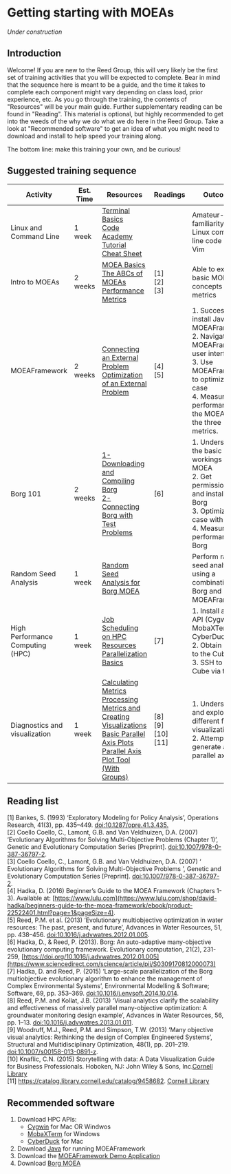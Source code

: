 # Getting starting with MOEAs
*Under construction*
## Introduction
Welcome! If you are new to the Reed Group, this will very likely be the first set of training activities that you will be expected to complete. Bear in mind that the sequence here is meant to be a guide, and the time it takes to complete each component might vary depending on class load, prior experience, etc. As you go through the training, the contents of "Resources" will be your main guide. Further supplementary reading can be found in "Reading". This material is optional, but highly recommended to get into the weeds of the why we do what we do here in the Reed Group. Take a look at "Recommended software" to get an idea of what you might need to download and install to help speed your training along. 

The bottom line: make this training your own, and be curious!

## Suggested training sequence
| Activity               | Est. Time   |  Resources      | Readings | Outcomes |
| ---------------------- |-------------| --------------- | ---------| ---------|
| Linux and Command Line | 1 week     | [Terminal Basics](https://waterprogramming.wordpress.com/2015/03/17/terminal-basics-for-the-truly-newbies/)  <br>  [Code Academy Tutorial](https://www.codecademy.com/learn/learn-the-command-line) <br>  [Cheat Sheet](https://www.git-tower.com/blog/command-line-cheat-sheet/) |         | Amateur-level familiarity with Linux command line code and Vim | 
| Intro to MOEAs         | 2 weeks    | [MOEA Basics](https://waterprogramming.wordpress.com/2012/01/23/moeas-basic-concepts-and-reading/)  [The ABCs of MOEAs](https://waterprogramming.wordpress.com/2021/06/21/the-abcs-of-moeas/) <br> [Performance Metrics](https://waterprogramming.wordpress.com/2013/06/25/moea-performance-metrics/)      | \[1] <br> \[2] <br> \[3] | Able to explain basic MOEA concepts and metrics | 
| MOEAFramework          | 2 weeks    | [Connecting an External Problem](https://waterprogramming.wordpress.com/2019/04/15/moeaframework-training-part-1-connecting-an-external-problem/) <br> [Optimization of an External Problem](https://waterprogramming.wordpress.com/2019/05/29/moeaframework-training-part-2-optimization-of-an-external-problem/) <br>  | \[4] <br> \[5] | 1. Successfully install Java and MOEAFramework <br> 2. Navigate the MOEAFramework user interface <br> 3. Use MOEAFramework to optimize a test case <br> 4. Measure the performance of the MOEA using the three metrics. | 
| Borg 101               | 2 weeks    | [1-Downloading and Compiling Borg](https://waterprogramming.wordpress.com/2015/06/25/basic-borg-moea-use-for-the-truly-newbies-part-12/) <br>  [2-Connecting Borg with Test Problems](https://waterprogramming.wordpress.com/2015/06/25/basic-borg-moea-use-for-the-truly-newbies-part-22/) | \[6] | 1. Understand the basic inner workings of Borg MOEA <br> 2. Get permissions to and install Serial Borg <br> 3. Optimize a test case with Borg <br> 4. Measure the performance of Borg | 
| Random Seed Analysis   | 1 week    | [Random Seed Analysis for Borg MOEA](https://waterprogramming.wordpress.com/2015/07/03/random-seed-analysis-for-the-borg-moea-using-dtlz2-3-objective-instance/) |     | Perform random seed analysis using a combination of Borg and MOEAFramework | 
| High Performance Computing (HPC) | 1 week    | [Job Scheduling on HPC Resources](https://waterprogramming.wordpress.com/2018/06/25/job-scheduling-on-hpc-resources/) <br> [Parallelization Basics](https://waterprogramming.wordpress.com/2019/07/29/on-parallelization-of-the-borg-moea-part-1-parallel-architectures/) | \[7] | 1. Install a HPC API (Cygwin, MobaXTerm, CyberDuck, etc) <br> 2. Obtain access to the Cube <br> 3. SSH to the Cube via the API |
| Diagnostics and visualization  | 1 week | [Calculating Metrics](https://waterprogramming.wordpress.com/2019/07/01/moeaframework-training-part-3-calculating-metrics/) <br> [Processing Metrics and Creating Visualizations](https://waterprogramming.wordpress.com/2019/08/20/moeaframework-training-part-4-processing-metrics-and-creating-visualizations/) <br> [Basic Parallel Axis Plots](https://davidfgold.github.io/ParallelCoordinatePlot/) <br> [Parallel Axis Plot Tool (With Groups) ](https://davidfgold.github.io/Categorical-ParallelCoordinatePlot/)| \[8] <br> \[9] <br> \[10] <br> \[11]| 1. Understand and explore different forms of visualization <br> 2. Attempt to generate a parallel axis plot | 

## Reading list
\[1] Bankes, S. (1993) ‘Exploratory Modeling for Policy Analysis’, Operations Research, 41(3), pp. 435–449. [doi:10.1287/opre.41.3.435.](https://pubsonline.informs.org/doi/abs/10.1287/opre.41.3.435) <br>
\[2] Coello Coello, C., Lamont, G.B. and Van Veldhuizen, D.A. (2007) ‘Evolutionary Algorithms for Solving Multi-Objective Problems (Chapter 1)’, Genetic and Evolutionary Computation Series \[Preprint]. [doi:10.1007/978-0-387-36797-2](https://link.springer.com/book/10.1007/978-0-387-36797-2). <br>
\[3] Coello Coello, C., Lamont, G.B. and Van Veldhuizen, D.A. (2007) ‘ Evolutionary Algorithms for Solving Multi-Objective Problems ’, Genetic and Evolutionary Computation Series \[Preprint]. [doi:10.1007/978-0-387-36797-2](https://link.springer.com/book/10.1007/978-3-540-72964-8). <br>
\[4] Hadka, D. (2016) Beginner’s Guide to the MOEA Framework (Chapters 1-3). Available at: [https://www.lulu.com](https://www.lulu.com/shop/david-hadka/beginners-guide-to-the-moea-framework/ebook/product-22522401.html?page=1&pageSize=4). <br>
\[5] Reed, P.M. et al. (2013) ‘Evolutionary multiobjective optimization in water resources: The past, present, and future’, Advances in Water Resources, 51, pp. 438–456. [doi:10.1016/j.advwatres.2012.01.005](https://www.sciencedirect.com/science/article/pii/S0309170812000073). <br>
\[6] Hadka, D., & Reed, P. (2013). Borg: An auto-adaptive many-objective evolutionary computing framework. Evolutionary computation, 21(2), 231-259, [https://doi.org/10.1016/j.advwatres.2012.01.005](https://www.sciencedirect.com/science/article/pii/S0309170812000073) <br>
\[7] Hadka, D. and Reed, P. (2015) ‘Large-scale parallelization of the Borg multiobjective evolutionary algorithm to enhance the management of Complex Environmental Systems’, Environmental Modelling \& Software; Software, 69, pp. 353–369. [doi:10.1016/j.envsoft.2014.10.014](https://dl.acm.org/doi/10.1016/j.envsoft.2014.10.014). <br>
\[8] Reed, P.M. and Kollat, J.B. (2013) ‘Visual analytics clarify the scalability and effectiveness of massively parallel many-objective optimization: A groundwater monitoring design example’, Advances in Water Resources, 56, pp. 1–13. [doi:10.1016/j.advwatres.2013.01.011](https://www.sciencedirect.com/science/article/pii/S030917081300033X?via%3Dihub). <br>
\[9] Woodruff, M.J., Reed, P.M. and Simpson, T.W. (2013) ‘Many objective visual analytics: Rethinking the design of Complex Engineered Systems’, Structural and Multidisciplinary Optimization, 48(1), pp. 201–219. [doi:10.1007/s00158-013-0891-z](https://link.springer.com/article/10.1007/s00158-013-0891-z). <br>
\[10] Knaflic, C.N. (2015) Storytelling with data: A Data Visualization Guide for Business Professionals. Hoboken, NJ: John Wiley &amp; Sons, Inc.[Cornell Library](https://catalog.library.cornell.edu/catalog/12015645) <br>
\[11] https://catalog.library.cornell.edu/catalog/9458682. [Cornell Library](https://catalog.library.cornell.edu/catalog/9458682https://catalog.library.cornell.edu/catalog/9458682)

## Recommended software 
1. Download HPC APIs:
    - [Cygwin](https://www.cygwin.com/) for Mac OR Windwos
    - [MobaXTerm](https://mobaxterm.mobatek.net/download.html)  for Windows
    - [CyberDuck](https://cyberduck.io/) for Mac
2. Download [Java](https://www.java.com/en/download/manual.jsp) for running MOEAFramework
3. Download the [MOEAFramework Demo Application](http://moeaframework.org/downloads.html)
4. Download [Borg MOEA](http://borgmoea.org/#download)
